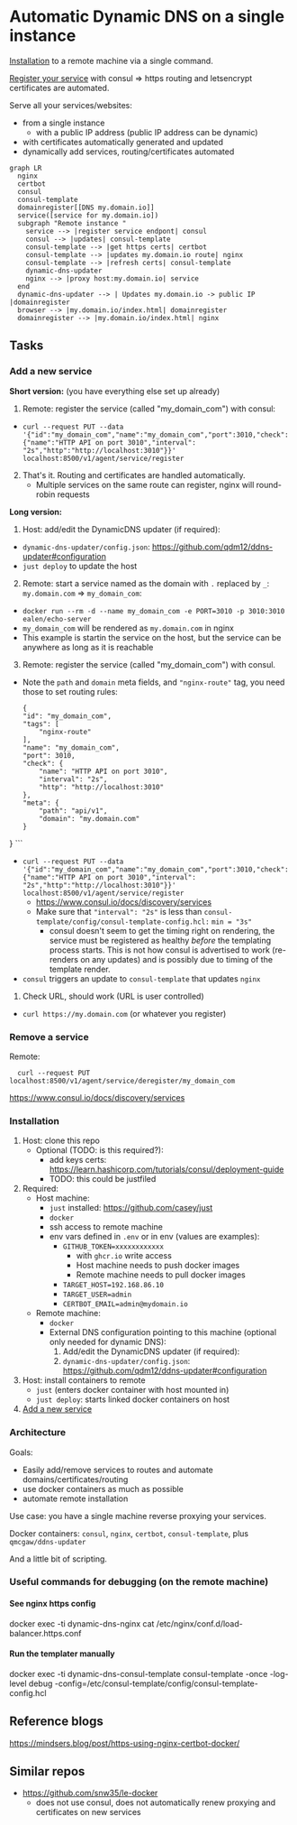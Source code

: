 # Automatic Dynamic DNS on a single instance

[Installation](#installation) to a remote machine via a single command.

[Register your service](#add-a-new-service) with consul => https routing and letsencrypt certificates are automated.

Serve all your services/websites:
 - from a single instance
   - with a public IP address (public IP address can be dynamic)
 - with certificates automatically generated and updated
 - dynamically add services, routing/certificates automated


```mermaid
graph LR
  nginx
  certbot
  consul
  consul-template
  domainregister[[DNS my.domain.io]]
  service([service for my.domain.io])
  subgraph "Remote instance "
    service --> |register service endpont| consul
    consul --> |updates| consul-template
    consul-template --> |get https certs| certbot
    consul-template --> |updates my.domain.io route| nginx
    consul-template --> |refresh certs| consul-template
    dynamic-dns-updater
    nginx --> |proxy host:my.domain.io| service
  end
  dynamic-dns-updater --> | Updates my.domain.io -> public IP |domainregister
  browser --> |my.domain.io/index.html| domainregister
  domainregister --> |my.domain.io/index.html| nginx
```

## Tasks

### Add a new service

**Short version:** (you have everything else set up already)

1. Remote: register the service (called "my_domain_com") with consul:
  - `curl --request PUT --data '{"id":"my_domain_com","name":"my_domain_com","port":3010,"check":{"name":"HTTP API on port 3010","interval": "2s","http":"http://localhost:3010"}}' localhost:8500/v1/agent/service/register`
2. That's it. Routing and certificates are handled automatically.
   - Multiple services on the same route can register, nginx will round-robin requests

**Long version:**

1. Host: add/edit the DynamicDNS updater (if required):
  - `dynamic-dns-updater/config.json`: https://github.com/qdm12/ddns-updater#configuration
  - `just deploy` to update the host
2. Remote: start a service named as the domain with `.` replaced by `_`:  `my.domain.com` => `my_domain_com`:
  - `docker run --rm -d --name my_domain_com -e PORT=3010 -p 3010:3010 ealen/echo-server`
  - `my_domain_com` will be rendered as `my.domain.com` in nginx
  - This example is startin the service on the host, but the service can be anywhere as long as it is reachable
3. Remote: register the service (called "my_domain_com") with consul.
  - Note the `path` and `domain` meta fields, and `"nginx-route"` tag, you need those to set routing rules:
    ```
    {
    "id": "my_domain_com",
    "tags": [
        "nginx-route"
    ],
    "name": "my_domain_com",
    "port": 3010,
    "check": {
        "name": "HTTP API on port 3010",
        "interval": "2s",
        "http": "http://localhost:3010"
    },
    "meta": {
        "path": "api/v1",
        "domain": "my.domain.com"
    }
}
    ```
  - `curl --request PUT --data '{"id":"my_domain_com","name":"my_domain_com","port":3010,"check":{"name":"HTTP API on port 3010","interval": "2s","http":"http://localhost:3010"}}' localhost:8500/v1/agent/service/register`
    - https://www.consul.io/docs/discovery/services
    - Make sure that `"interval": "2s"` is less than `consul-template/config/consul-template-config.hcl:` `min = "3s"`
      - consul doesn't seem to get the timing right on rendering, the service must be registered as healthy *before* the templating process starts. This is not how consul is advertised to work (re-renders on any updates) and is possibly due to timing of the template render.
  - `consul` triggers an update to `consul-template` that updates `nginx`
1. Check URL, should work (URL is user controlled)
  - `curl https://my.domain.com` (or whatever you register)

### Remove a service

Remote:

```
  curl --request PUT localhost:8500/v1/agent/service/deregister/my_domain_com
```

https://www.consul.io/docs/discovery/services

### Installation

1. Host: clone this repo
   - Optional (TODO: is this required?):
     - add keys certs: https://learn.hashicorp.com/tutorials/consul/deployment-guide
     - TODO: this could be justfiled
2. Required:
   - Host machine:
     - `just` installed: https://github.com/casey/just
     - `docker`
     - ssh access to remote machine
     - env vars defined in `.env` or in env (values are examples):
       - `GITHUB_TOKEN=xxxxxxxxxxxx`
         - with `ghcr.io` write access
         - Host machine needs to push docker images
         - Remote machine needs to pull docker images
       - `TARGET_HOST=192.168.86.10`
       - `TARGET_USER=admin`
       - `CERTBOT_EMAIL=admin@mydomain.io`
   - Remote machine:
     - `docker`
     - External DNS configuration pointing to this machine (optional only needed for dynamic DNS):
       1. Add/edit the DynamicDNS updater (if required):
       2. `dynamic-dns-updater/config.json`: https://github.com/qdm12/ddns-updater#configuration
3. Host: install containers to remote
   - `just` (enters docker container with host mounted in)
   - `just deploy`: starts linked docker containers on host
4. [Add a new service](#add-a-new-service)


### Architecture

Goals:

   - Easily add/remove services to routes and automate domains/certificates/routing
   - use docker containers as much as possible
   - automate remote installation

Use case: you have a single machine reverse proxying your services.

Docker containers: `consul`, `nginx`, `certbot`, `consul-template`, plus `qmcgaw/ddns-updater`

And a little bit of scripting.

### Useful commands for debugging (on the remote machine)

#### See nginx https config

docker exec -ti dynamic-dns-nginx cat /etc/nginx/conf.d/load-balancer.https.conf

#### Run the templater manually

docker exec -ti dynamic-dns-consul-template consul-template -once -log-level debug -config=/etc/consul-template/config/consul-template-config.hcl

## Reference blogs

https://mindsers.blog/post/https-using-nginx-certbot-docker/

## Similar repos

 - https://github.com/snw35/le-docker
   - does not use consul, does not automatically renew proxying and certificates on new services
